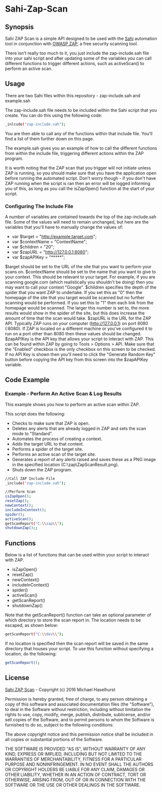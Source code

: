 # Sahi-Zap-Scan

## Synopsis

Sahi ZAP Scan is a simple API designed to be used with the [Sahi](http://sahipro.com/) automation tool in conjunction with [OWASP ZAP](https://www.owasp.org/index.php/OWASP_Zed_Attack_Proxy_Project), a free security scanning tool.

There isn't really too much to it, you just include the zap-include.sah file into your sahi script and after updating some of the variables you can call different functions to trigger different actions, such as activeScan() to perform an active scan.

## Usage

There are two Sahi files within this repository - zap-include.sah and example.sah

The zap-include.sah file needs to be included within the Sahi script that you create. You can do this using the following code:

```sh
_inlcude("zap-include.sah");
```

You are then able to call any of the functions within that include file. You'll find a list of them further down on this page.

The example.sah gives you an example of how to call the different functions from within the include file, triggering different actions within the ZAP program.

It is worth noting that the ZAP scan that you trigger will not initiate unless ZAP is running, so you should make sure that you have the application open before running the automated script. Don't worry though - if you don't have ZAP running when the script is ran then an error will be logged informing you of this, as long as you call the isZapOpen() function at the start of your script.

### Configuring The Include File

A number of variables are contained towards the top of the zap-include.sah file. Some of the values will need to remain unchanged, but here are the variables that you'll have to manually change the values of:
* var $target = "http://example.target.com";
* var $contextName = "ContextName";
* var $children = "20";
* var $zapURL = "http://127.0.0.1:8080";
* var $zapAPIKey = "*****";

$target should be set to the URL of the site that you want to perform your scans on.
$contextName should be set to the name that you want to give to your context. This should be relevant to your target. For example, if you are scanning google.com (which realistically you shouldn't be doing) then you may want to call your context "Google".
$children specifies the depth of the spider that you want ZAP to undertake. If you set this as "0" then the homepage of the site that you target would be scanned but no further scanning would be performed. If you set this to "1" then each link from the homepage would be scanned. The larger this number is set to, the more results would show in the spider of the site, but this does increase the amount of time that the scan would take.
$zapURL is the URL for the ZAP API. Typically ZAP runs on your computer (http://127.0.0.1) on port 8080 (:8080). If ZAP is located on a different machine or you've configured it to run on a port other than 8080 then these values should be changed.
$zapAPIKey is the API key that allows your script to interact with ZAP. This can be found within ZAP by going to Tools > Options > API. Make sure that the "Enabled" checkbox is the only checkbox on this screen to be checked. If no API Key is shown then you'll need to click the "Generate Random Key" button before copying the API key from this screen into the $zapAPIKey variable.

## Code Example

### Example - Perform An Active Scan & Log Results
This example shows you how to perform an active scan within ZAP.

This script does the following:
* Checks to make sure that ZAP is open.
* Deletes any alerts that are already logged in ZAP and sets the scan mode to "Standard".
* Automates the process of creating a context.
* Adds the target URL to that context.
* Performs a spider of the target site.
* Performs an active scan of the target site.
* Generates a report of any alerts raised and saves these as a PNG image in the specified location (C:\zap\ZapScanResult.png).
* Shuts down the ZAP program.

```sh
//Call ZAP Include File
_include("zap-include.sah");

//Perform Scan
isZapOpen();
resetZap();
newContext();
includeInContext();
spider();
activeScan();
getScanReport("C:\\zap\\");
shutdownZap();;
```

## Functions
Below is a list of functions that can be used within your script to interact with ZAP.
* isZapOpen()
* resetZap()
* newContext()
* includeInContext()
* spider()
* activeScan()
* getScanReport()
* shutdownZap()

Note that the getScanReport() function can take an optional parameter of which directory to store the scan report in. The location needs to be escaped, as shown below:
```sh
getScanReport("C:\\dev\\");
```
If no location is specified then the scan report will be saved in the same directory that houses your script. To use this function without specifying a location, do the following:
```sh
getScanReport();
```

## License
[Sahi ZAP Scan](http://github.com/haselhurst/sahi-zap-scan/) - Copyright (c) 2016 Michael Haselhurst

Permission is hereby granted, free of charge, to any person obtaining a copy of this software and associated documentation files (the "Software"), to deal in the Software without restriction, including without limitation the rights to use, copy, modify, merge, publish, distribute, sublicense, and/or sell copies of the Software, and to permit persons to whom the Software is furnished to do so, subject to the following conditions:

The above copyright notice and this permission notice shall be included in all copies or substantial portions of the Software.

THE SOFTWARE IS PROVIDED "AS IS", WITHOUT WARRANTY OF ANY KIND, EXPRESS OR IMPLIED, INCLUDING BUT NOT LIMITED TO THE WARRANTIES OF MERCHANTABILITY, FITNESS FOR A PARTICULAR PURPOSE AND NONINFRINGEMENT. IN NO EVENT SHALL THE AUTHORS OR COPYRIGHT HOLDERS BE LIABLE FOR ANY CLAIM, DAMAGES OR OTHER LIABILITY, WHETHER IN AN ACTION OF CONTRACT, TORT OR OTHERWISE, ARISING FROM, OUT OF OR IN CONNECTION WITH THE SOFTWARE OR THE USE OR OTHER DEALINGS IN THE SOFTWARE.
